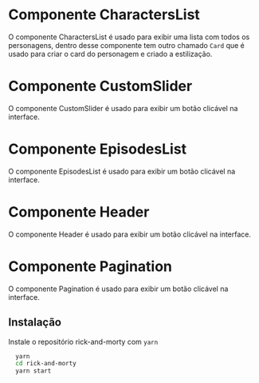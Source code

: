 # Componente CharactersList
O componente CharactersList é usado para exibir uma lista com todos os personagens, dentro desse componente tem outro chamado `Card` que é usado para criar o card do personagem e criado a estilização.

# Componente CustomSlider
O componente CustomSlider é usado para exibir um botão clicável na interface.

# Componente EpisodesList
O componente EpisodesList é usado para exibir um botão clicável na interface.

# Componente Header
O componente Header é usado para exibir um botão clicável na interface.

# Componente Pagination
O componente Pagination é usado para exibir um botão clicável na interface.


## Instalação

Instale o repositório rick-and-morty com ```yarn```

```bash
  yarn 
  cd rick-and-morty
  yarn start
```
    